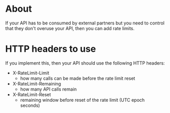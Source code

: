 # About
If your API has to be consumed by external partners but you need to control that they don't overuse your API, then you can add rate limits.

# HTTP headers to use
If you implement this, then your API should use the following HTTP headers:
* X-RateLimit-Limit
  * how many calls can be made before the rate limit reset
* X-RateLimit-Remaining
  * how many API calls remain
* X-RateLimit-Reset
  * remaining window before reset of the rate limit (UTC epoch seconds)